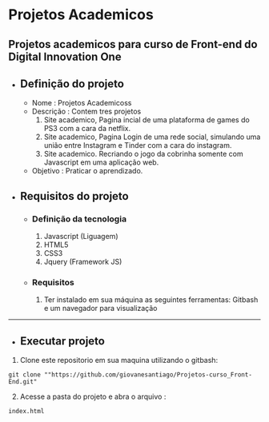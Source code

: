 # Projetos Academicos
Projetos academicos para curso de Front-end do Digital Innovation One
---
- ##  Definição do projeto
    - Nome : Projetos Academicoss
    - Descrição : Contem tres projetos 
        1. Site academico, Pagina incial de uma plataforma de games do PS3 com a cara da netflix.
        2. Site academico, Pagina Login de uma rede social, simulando uma união entre Instagram e Tinder com a cara do instagram.
        3. Site academico. Recriando o jogo da cobrinha somente com Javascript em uma aplicação web.
    - Objetivo : Praticar o aprendizado.
- ## Requisitos do projeto 
    - ### Definição da tecnologia
        1. Javascript (Liguagem)
        2. HTML5
        3. CSS3
        4. Jquery (Framework JS)
    - ### Requisitos 
        1. Ter instalado em sua máquina as seguintes ferramentas: Gitbash e um navegador para visualização
               
---
- ## Executar projeto 
 1. Clone este repositorio em sua maquina utilizando o gitbash:
 
``` 
git clone ""https://github.com/giovanesantiago/Projetos-curso_Front-End.git"
```

2. Acesse a pasta do projeto e abra o arquivo :

``` 
index.html
```


